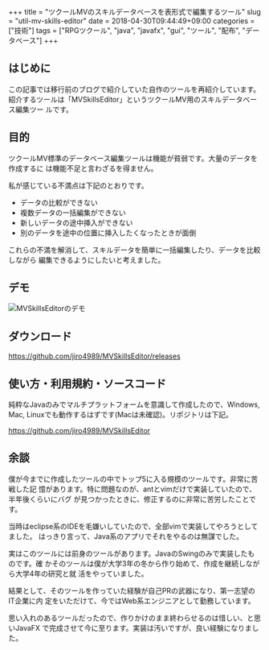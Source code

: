 +++
title = "ツクールMVのスキルデータベースを表形式で編集するツール"
slug = "util-mv-skills-editor"
date = 2018-04-30T09:44:49+09:00
categories = ["技術"]
tags = ["RPGツクール", "java", "javafx", "gui", "ツール", "配布", "データベース"]
+++

はじめに
------------------------------------------------------------------------------

この記事では移行前のブログで紹介していた自作のツールを再紹介しています。  
紹介するツールは「MVSkillsEditor」というツクールMV用のスキルデータベース編集ツー
ルです。

目的
------------------------------------------------------------------------------

ツクールMV標準のデータベース編集ツールは機能が貧弱です。大量のデータを作成するに
は機能不足と言わざるを得ません。

私が感じている不満点は下記のとおりです。

- データの比較ができない
- 複数データの一括編集ができない
- 新しいデータの途中挿入ができない
- 別のデータを途中の位置に挿入したくなったときが面倒

これらの不満を解消して、スキルデータを簡単に一括編集したり、データを比較しながら
編集できるようにしたいと考えました。

デモ
------------------------------------------------------------------------------

![MVSkillsEditorのデモ](/img/2018/04/30/util-mv-skills-editor/mvse01.png)

ダウンロード
------------------------------------------------------------------------------

https://github.com/jiro4989/MVSkillsEditor/releases

使い方・利用規約・ソースコード
------------------------------------------------------------------------------

純粋なJavaのみでマルチプラットフォームを意識して作成したので、Windows, Mac,
Linuxでも動作するはずです(Macは未確認)。リポジトリは下記。

https://github.com/jiro4989/MVSkillsEditor

余談
------------------------------------------------------------------------------

僕が今までに作成したツールの中でトップ5に入る規模のツールです。非常に苦戦した記
憶があります。特に問題なのが、antとvimだけで実装していたので、半年後くらいにバグ
が見つかったときに、修正するのに非常に苦労したことです。

当時はeclipse系のIDEを毛嫌いしていたので、全部vimで実装してやろうとしてました。
はっきり言って、Java系のアプリでそれをやるのは無謀でした。

実はこのツールには前身のツールがあります。JavaのSwingのみで実装したものです。確
かそのツールは僕が大学3年の冬から作り始めて、作成を継続しながら大学4年の研究と就
活をやっていました。

結果として、そのツールを作っていた経験が自己PRの武器になり、第一志望のIT企業に内
定をいただけて、今ではWeb系エンジニアとして勤務しています。

思い入れのあるツールだったので、作りかけのまま終わらせるのは惜しい、と思いJavaFX
で完成させて今に至ります。実装は汚いですが、良い経験になりました。

